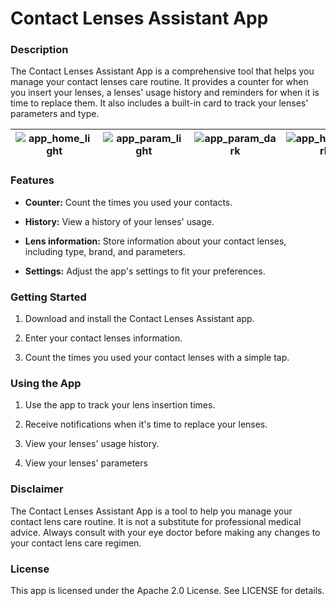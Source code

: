 # Contact Lenses Assistant App

### Description

The Contact Lenses Assistant App is a comprehensive tool that helps you manage your contact lenses care routine. It provides a counter for when you insert your lenses, a lenses' usage history and reminders for when it is time to replace them. It also includes a built-in card to track your lenses' parameters and type.

| ![app_home_light](https://github.com/Thanasis-pap/contact_lenses/assets/23704220/945ba4cc-b209-4595-8c0d-45059e7f89b4) | ![app_param_light](https://github.com/Thanasis-pap/contact_lenses/assets/23704220/a27216d8-3431-48d8-b1b1-5b0bd5487985) | ![app_param_dark](https://github.com/Thanasis-pap/contact_lenses/assets/23704220/867a2710-3a6d-4355-a8fc-31adb93cfc95) | ![app_home_dark](https://github.com/Thanasis-pap/contact_lenses/assets/23704220/1504bb80-25b9-4d3a-b09f-824db0dd5fd9) |
| ---------------------------------------------------------------------------------------------------------------------- | ----------------------------------------------------------------------------------------------------------------------- | ---------------------------------------------------------------------------------------------------------------------- | --------------------------------------------------------------------------------------------------------------------- |

### Features

- **Counter:** Count the times you used your contacts.

- **History:** View a history of your lenses' usage.

- **Lens information:** Store information about your contact lenses, including type, brand, and parameters.

- **Settings:** Adjust the app's settings to fit your preferences.

### Getting Started

1. Download and install the Contact Lenses Assistant app.

2. Enter your contact lenses information.

3. Count the times you used your contact lenses with a simple tap.

### Using the App

1. Use the app to track your lens insertion times.

2. Receive notifications when it's time to replace your lenses.

3. View your lenses' usage history.

4. View your lenses' parameters

### Disclaimer

The Contact Lenses Assistant App is a tool to help you manage your contact lens care routine. It is not a substitute for professional medical advice. Always consult with your eye doctor before making any changes to your contact lens care regimen.

### License

This app is licensed under the Apache 2.0 License. See LICENSE for details.